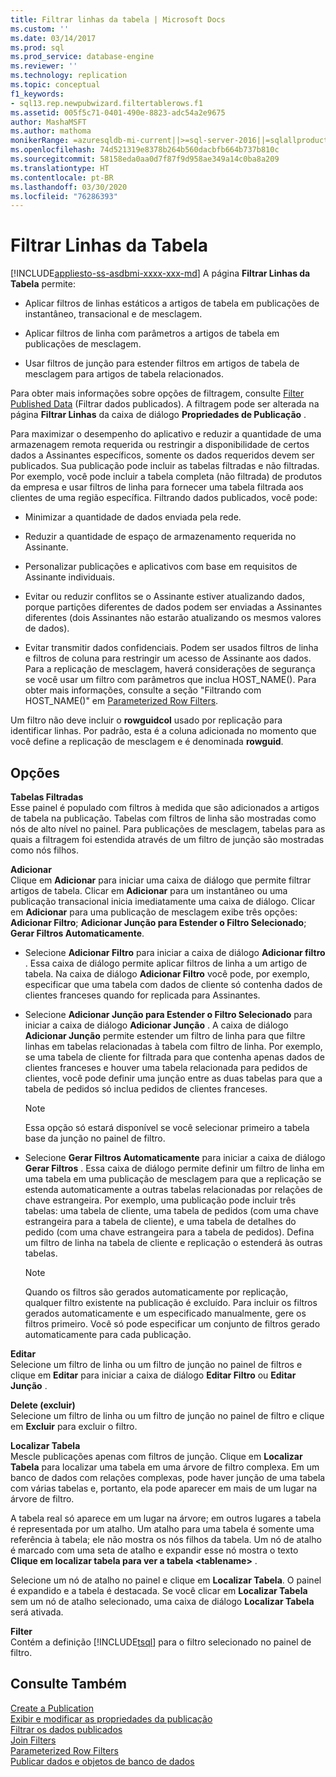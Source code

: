 ```yaml
---
title: Filtrar linhas da tabela | Microsoft Docs
ms.custom: ''
ms.date: 03/14/2017
ms.prod: sql
ms.prod_service: database-engine
ms.reviewer: ''
ms.technology: replication
ms.topic: conceptual
f1_keywords:
- sql13.rep.newpubwizard.filtertablerows.f1
ms.assetid: 005f5c71-0401-490e-8823-adc54a2e9675
author: MashaMSFT
ms.author: mathoma
monikerRange: =azuresqldb-mi-current||>=sql-server-2016||=sqlallproducts-allversions
ms.openlocfilehash: 74d521319e8378b264b560dacbfb664b737b810c
ms.sourcegitcommit: 58158eda0aa0d7f87f9d958ae349a14c0ba8a209
ms.translationtype: HT
ms.contentlocale: pt-BR
ms.lasthandoff: 03/30/2020
ms.locfileid: "76286393"
---
```

# <a name="filter-table-rows"></a>Filtrar Linhas da Tabela
[!INCLUDE[appliesto-ss-asdbmi-xxxx-xxx-md](../../includes/appliesto-ss-asdbmi-xxxx-xxx-md.md)]
  A página **Filtrar Linhas da Tabela** permite:  
  
-   Aplicar filtros de linhas estáticos a artigos de tabela em publicações de instantâneo, transacional e de mesclagem.  
  
-   Aplicar filtros de linha com parâmetros a artigos de tabela em publicações de mesclagem.  
  
-   Usar filtros de junção para estender filtros em artigos de tabela de mesclagem para artigos de tabela relacionados.  
  
 Para obter mais informações sobre opções de filtragem, consulte [Filter Published Data](../../relational-databases/replication/publish/filter-published-data.md) (Filtrar dados publicados). A filtragem pode ser alterada na página **Filtrar Linhas** da caixa de diálogo **Propriedades de Publicação** .  
  
 Para maximizar o desempenho do aplicativo e reduzir a quantidade de uma armazenagem remota requerida ou restringir a disponibilidade de certos dados a Assinantes específicos, somente os dados requeridos devem ser publicados. Sua publicação pode incluir as tabelas filtradas e não filtradas. Por exemplo, você pode incluir a tabela completa (não filtrada) de produtos da empresa e usar filtros de linha para fornecer uma tabela filtrada aos clientes de uma região específica. Filtrando dados publicados, você pode:  
  
-   Minimizar a quantidade de dados enviada pela rede.  
  
-   Reduzir a quantidade de espaço de armazenamento requerida no Assinante.  
  
-   Personalizar publicações e aplicativos com base em requisitos de Assinante individuais.  
  
-   Evitar ou reduzir conflitos se o Assinante estiver atualizando dados, porque partições diferentes de dados podem ser enviadas a Assinantes diferentes (dois Assinantes não estarão atualizando os mesmos valores de dados).  
  
-   Evitar transmitir dados confidenciais. Podem ser usados filtros de linha e filtros de coluna para restringir um acesso de Assinante aos dados. Para a replicação de mesclagem, haverá considerações de segurança se você usar um filtro com parâmetros que inclua HOST_NAME(). Para obter mais informações, consulte a seção "Filtrando com HOST_NAME()" em [Parameterized Row Filters](../../relational-databases/replication/merge/parameterized-filters-parameterized-row-filters.md).  
  
 Um filtro não deve incluir o **rowguidcol** usado por replicação para identificar linhas. Por padrão, esta é a coluna adicionada no momento que você define a replicação de mesclagem e é denominada **rowguid**.  
  
## <a name="options"></a>Opções  
 **Tabelas Filtradas**  
 Esse painel é populado com filtros à medida que são adicionados a artigos de tabela na publicação. Tabelas com filtros de linha são mostradas como nós de alto nível no painel. Para publicações de mesclagem, tabelas para as quais a filtragem foi estendida através de um filtro de junção são mostradas como nós filhos.  
  
 **Adicionar**  
 Clique em **Adicionar** para iniciar uma caixa de diálogo que permite filtrar artigos de tabela. Clicar em **Adicionar** para um instantâneo ou uma publicação transacional inicia imediatamente uma caixa de diálogo. Clicar em **Adicionar** para uma publicação de mesclagem exibe três opções: **Adicionar Filtro**; **Adicionar Junção para Estender o Filtro Selecionado**; **Gerar Filtros Automaticamente**.  
  
-   Selecione **Adicionar Filtro** para iniciar a caixa de diálogo **Adicionar filtro** . Essa caixa de diálogo permite aplicar filtros de linha a um artigo de tabela. Na caixa de diálogo **Adicionar Filtro** você pode, por exemplo, especificar que uma tabela com dados de cliente só contenha dados de clientes franceses quando for replicada para Assinantes.  
  
-   Selecione **Adicionar Junção para Estender o Filtro Selecionado** para iniciar a caixa de diálogo **Adicionar Junção** . A caixa de diálogo **Adicionar Junção** permite estender um filtro de linha para que filtre linhas em tabelas relacionadas à tabela com filtro de linha. Por exemplo, se uma tabela de cliente for filtrada para que contenha apenas dados de clientes franceses e houver uma tabela relacionada para pedidos de clientes, você pode definir uma junção entre as duas tabelas para que a tabela de pedidos só inclua pedidos de clientes franceses.  
  
    > [!NOTE]  
    >  Essa opção só estará disponível se você selecionar primeiro  a tabela base da junção no painel de filtro.  
  
-   Selecione **Gerar Filtros Automaticamente** para iniciar a caixa de diálogo **Gerar Filtros** . Essa caixa de diálogo permite definir um filtro de linha em uma tabela em uma publicação de mesclagem para que a replicação se estenda automaticamente a outras tabelas relacionadas por relações de chave estrangeira. Por exemplo, uma publicação pode incluir três tabelas: uma tabela de cliente, uma tabela de pedidos (com uma chave estrangeira para a tabela de cliente), e uma tabela de detalhes do pedido (com uma chave estrangeira para a tabela de pedidos). Defina um filtro de linha na tabela de cliente e replicação o estenderá às outras tabelas.  
  
    > [!NOTE]  
    >  Quando os filtros são gerados automaticamente por replicação, qualquer filtro existente na publicação é excluído. Para incluir os filtros gerados automaticamente e um especificado manualmente, gere os filtros primeiro. Você só pode especificar um conjunto de filtros gerado automaticamente para cada publicação.  
  
 **Editar**  
 Selecione um filtro de linha ou um filtro de junção no painel de filtros e clique em **Editar** para iniciar a caixa de diálogo **Editar Filtro** ou **Editar Junção** .  
  
 **Delete (excluir)**  
 Selecione um filtro de linha ou um filtro de junção no painel de filtro e clique em **Excluir** para excluir o filtro.  
  
 **Localizar Tabela**  
 Mescle publicações apenas com filtros de junção. Clique em **Localizar Tabela** para localizar uma tabela em uma árvore de filtro complexa. Em um banco de dados com relações complexas, pode haver junção de uma tabela com várias tabelas e, portanto, ela pode aparecer em mais de um lugar na árvore de filtro.  
  
 A tabela real só aparece em um lugar na árvore; em outros lugares a tabela é representada por um atalho. Um atalho para uma tabela é somente uma referência à tabela; ele não mostra os nós filhos da tabela. Um nó de atalho é marcado com uma seta de atalho e expandir esse nó mostra o texto **Clique em localizar tabela para ver a tabela \<tablename>** .  
  
 Selecione um nó de atalho no painel e clique em **Localizar Tabela**. O painel é expandido e a tabela é destacada. Se você clicar em **Localizar Tabela** sem um nó de atalho selecionado, uma caixa de diálogo **Localizar Tabela** será ativada.  
  
 **Filter**  
 Contém a definição [!INCLUDE[tsql](../../includes/tsql-md.md)] para o filtro selecionado no painel de filtro.  
  
## <a name="see-also"></a>Consulte Também  
 [Create a Publication](../../relational-databases/replication/publish/create-a-publication.md)   
 [Exibir e modificar as propriedades da publicação](../../relational-databases/replication/publish/view-and-modify-publication-properties.md)   
 [Filtrar os dados publicados](../../relational-databases/replication/publish/filter-published-data.md)   
 [Join Filters](../../relational-databases/replication/merge/join-filters.md)   
 [Parameterized Row Filters](../../relational-databases/replication/merge/parameterized-filters-parameterized-row-filters.md)   
 [Publicar dados e objetos de banco de dados](../../relational-databases/replication/publish/publish-data-and-database-objects.md)  
  
  
